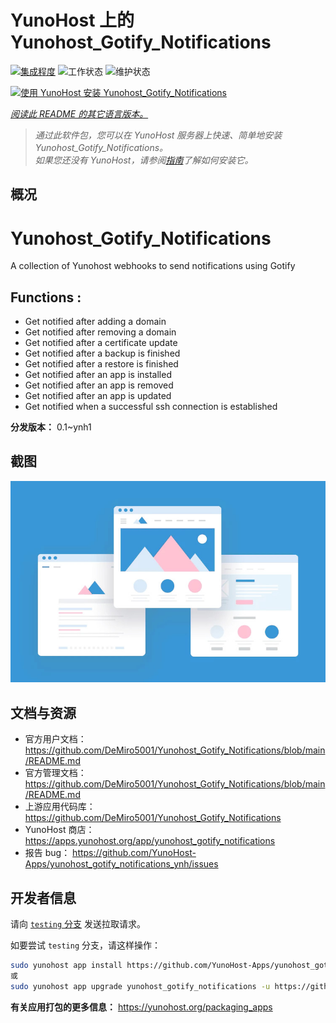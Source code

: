 <!--
注意：此 README 由 <https://github.com/YunoHost/apps/tree/master/tools/readme_generator> 自动生成
请勿手动编辑。
-->

# YunoHost 上的 Yunohost_Gotify_Notifications

[![集成程度](https://apps.yunohost.org/badge/integration/yunohost_gotify_notifications)](https://ci-apps.yunohost.org/ci/apps/yunohost_gotify_notifications/)
![工作状态](https://apps.yunohost.org/badge/state/yunohost_gotify_notifications)
![维护状态](https://apps.yunohost.org/badge/maintained/yunohost_gotify_notifications)

[![使用 YunoHost 安装 Yunohost_Gotify_Notifications](https://install-app.yunohost.org/install-with-yunohost.svg)](https://install-app.yunohost.org/?app=yunohost_gotify_notifications)

*[阅读此 README 的其它语言版本。](./ALL_README.md)*

> *通过此软件包，您可以在 YunoHost 服务器上快速、简单地安装 Yunohost_Gotify_Notifications。*  
> *如果您还没有 YunoHost，请参阅[指南](https://yunohost.org/install)了解如何安装它。*

## 概况

# Yunohost_Gotify_Notifications
A collection of Yunohost webhooks to send notifications using Gotify

## Functions :
  * Get notified after adding a domain
  * Get notified after removing a domain
  * Get notified after a certificate update
  * Get notified after a backup is finished
  * Get notified after a restore is finished
  * Get notified after an app is installed
  * Get notified after an app is removed
  * Get notified after an app is updated
  * Get notified when a successful ssh connection is established


**分发版本：** 0.1~ynh1

## 截图

![Yunohost_Gotify_Notifications 的截图](./doc/screenshots/example.jpg)

## 文档与资源

- 官方用户文档： <https://github.com/DeMiro5001/Yunohost_Gotify_Notifications/blob/main/README.md>
- 官方管理文档： <https://github.com/DeMiro5001/Yunohost_Gotify_Notifications/blob/main/README.md>
- 上游应用代码库： <https://github.com/DeMiro5001/Yunohost_Gotify_Notifications>
- YunoHost 商店： <https://apps.yunohost.org/app/yunohost_gotify_notifications>
- 报告 bug： <https://github.com/YunoHost-Apps/yunohost_gotify_notifications_ynh/issues>

## 开发者信息

请向 [`testing` 分支](https://github.com/YunoHost-Apps/yunohost_gotify_notifications_ynh/tree/testing) 发送拉取请求。

如要尝试 `testing` 分支，请这样操作：

```bash
sudo yunohost app install https://github.com/YunoHost-Apps/yunohost_gotify_notifications_ynh/tree/testing --debug
或
sudo yunohost app upgrade yunohost_gotify_notifications -u https://github.com/YunoHost-Apps/yunohost_gotify_notifications_ynh/tree/testing --debug
```

**有关应用打包的更多信息：** <https://yunohost.org/packaging_apps>
